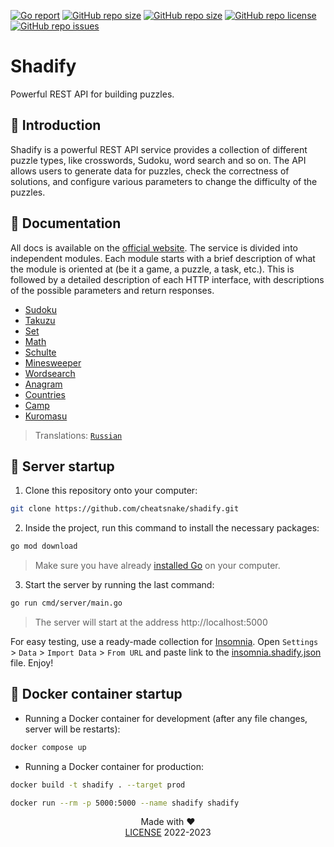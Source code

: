 <a href="https://goreportcard.com/report/github.com/cheatsnake/shadify"><img src="https://goreportcard.com/badge/github.com/cheatsnake/shadify" alt="Go report"/></a>
<a href="https://github.com/cheatsnake/shadify/releases"><img src="https://img.shields.io/github/v/release/cheatsnake/shadify.svg" alt="GitHub repo size"/></a>
<a href="https://img.shields.io/github/repo-size/cheatsnake/shadify?color=blue"><img src="https://img.shields.io/github/repo-size/cheatsnake/shadify?color=blue" alt="GitHub repo size"/></a>
<a href="https://img.shields.io/github/license/cheatsnake/shadify?color=orange"><img src="https://img.shields.io/github/license/cheatsnake/shadify?color=orange" alt="GitHub repo license"/></a>
<a href="https://github.com/cheatsnake/shadify/issues"><img src="https://img.shields.io/badge/contributions-welcome-brightgreen.svg?style=flat" alt="GitHub repo issues"/></a>

# Shadify

Powerful REST API for building puzzles.

## 👋 Introduction

Shadify is a powerful REST API service provides a collection of different puzzle types, like crosswords, Sudoku, word search and so on. The API allows users to generate data for puzzles, check the correctness of solutions, and configure various parameters to change the difficulty of the puzzles.

## 📃 Documentation

All docs is available on the [official website](https://shadify.dev). The service is divided into independent modules. Each module starts with a brief description of what the module is oriented at (be it a game, a puzzle, a task, etc.). This is followed by a detailed description of each HTTP interface, with descriptions of the possible parameters and return responses.

-   [Sudoku](https://shadify.dev/modules/sudoku.html)
-   [Takuzu](https://shadify.dev/modules/takuzu.html)
-   [Set](https://shadify.dev/modules/set.html)
-   [Math](https://shadify.dev/modules/math.html)
-   [Schulte](https://shadify.dev/modules/schulte.html)
-   [Minesweeper](https://shadify.dev/modules/minesweeper.html)
-   [Wordsearch](https://shadify.dev/modules/wordsearch.html)
-   [Anagram](https://shadify.dev/modules/anagram.html)
-   [Countries](https://shadify.dev/modules/countries.html)
-   [Camp](https://shadify.dev/modules/camp.html)
-   [Kuromasu](https://shadify.dev/modules/kuromasu.html)

> Translations: [`Russian`](https://github.com/cheatsnake/shadify/blob/master/README_RU.md#%D0%B4%D0%BE%D0%BA%D1%83%D0%BC%D0%B5%D0%BD%D1%82%D0%B0%D1%86%D0%B8%D1%8F)

## 🚀 Server startup

1. Clone this repository onto your computer:

```sh
git clone https://github.com/cheatsnake/shadify.git
```

2. Inside the project, run this command to install the necessary packages:

```sh
go mod download
```

> Make sure you have already [installed Go](https://go.dev) on your computer.

3. Start the server by running the last command:

```sh
go run cmd/server/main.go
```

> The server will start at the address http://localhost:5000

For easy testing, use a ready-made collection for [Insomnia](https://insomnia.rest). Open `Settings` > `Data` > `Import Data` > `From URL` and paste link to the [insomnia.shadify.json](./insomnia.shadify.json) file. Enjoy!

## 🐳 Docker container startup

-   Running a Docker container for development (after any file changes, server will be restarts):

```sh
docker compose up
```

-   Running a Docker container for production:

```sh
docker build -t shadify . --target prod
```

```sh
docker run --rm -p 5000:5000 --name shadify shadify
```

<div align="center">Made with &#9829;</div>
<div align="center"><a href="https://github.com/cheatsnake/shadify/blob/master/LICENSE">LICENSE</a> 2022-2023</div>
